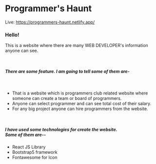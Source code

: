 # Programmer's Haunt
Live: https://programmers-haunt.netlify.app/
<h3>Hello!</h3>
<p>This is a website where there are many WEB DEVELOPER's information anyone can see.</p>
<br>
<h5>There are some feature. I am going to tell some of them are-</h5>
<br>
<ul>
        <li>
                That is a website which is programmers club related website where someone can create a team or board of
                programmers.
        </li>
        <li>
                Anyone can select programmer and can see total cost of their salary.
        </li>
        <li>
                For any big project anyone can hire programmers from the website.
        </li>
</ul>
<br>
<h5>I have used some technologies for create the website. <br>Some of them are-- </h5>
<ul>
        <li>
                React JS Library
        </li>
        <li>
                Bootstrap5 framework
        </li>
        <li>
                Fontawesome for Icon
        </li>
</ul>